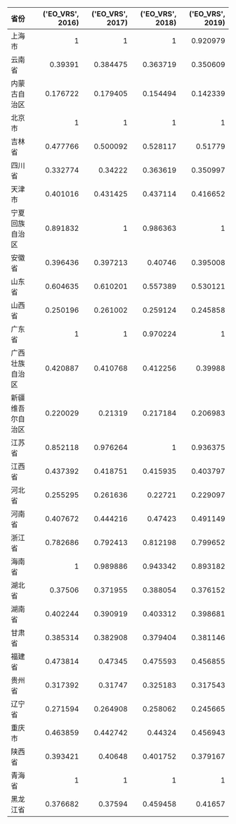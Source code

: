 | 省份             |   ('EO_VRS', 2016) |   ('EO_VRS', 2017) |   ('EO_VRS', 2018) |   ('EO_VRS', 2019) |
|:-----------------|-------------------:|-------------------:|-------------------:|-------------------:|
| 上海市           |           1        |           1        |           1        |           0.920979 |
| 云南省           |           0.39391  |           0.384475 |           0.363719 |           0.350609 |
| 内蒙古自治区     |           0.176722 |           0.179405 |           0.154494 |           0.142339 |
| 北京市           |           1        |           1        |           1        |           1        |
| 吉林省           |           0.477766 |           0.500092 |           0.528117 |           0.51779  |
| 四川省           |           0.332774 |           0.34222  |           0.363619 |           0.350997 |
| 天津市           |           0.401016 |           0.431425 |           0.437114 |           0.416652 |
| 宁夏回族自治区   |           0.891832 |           1        |           0.986363 |           1        |
| 安徽省           |           0.396436 |           0.397213 |           0.40746  |           0.395008 |
| 山东省           |           0.604635 |           0.610201 |           0.557389 |           0.530121 |
| 山西省           |           0.250196 |           0.261002 |           0.259124 |           0.245858 |
| 广东省           |           1        |           1        |           0.970224 |           1        |
| 广西壮族自治区   |           0.420887 |           0.410768 |           0.412256 |           0.39988  |
| 新疆维吾尔自治区 |           0.220029 |           0.21319  |           0.217184 |           0.206983 |
| 江苏省           |           0.852118 |           0.976264 |           1        |           0.936375 |
| 江西省           |           0.437392 |           0.418751 |           0.415935 |           0.403797 |
| 河北省           |           0.255295 |           0.261636 |           0.22721  |           0.229097 |
| 河南省           |           0.407672 |           0.444216 |           0.47423  |           0.491149 |
| 浙江省           |           0.782686 |           0.792413 |           0.812198 |           0.799652 |
| 海南省           |           1        |           0.989886 |           0.943342 |           0.893182 |
| 湖北省           |           0.37506  |           0.371955 |           0.388054 |           0.376152 |
| 湖南省           |           0.402244 |           0.390919 |           0.403312 |           0.398681 |
| 甘肃省           |           0.385314 |           0.382908 |           0.379404 |           0.381146 |
| 福建省           |           0.473814 |           0.47345  |           0.475593 |           0.456855 |
| 贵州省           |           0.317392 |           0.31747  |           0.325183 |           0.317543 |
| 辽宁省           |           0.271594 |           0.264908 |           0.258062 |           0.245665 |
| 重庆市           |           0.463859 |           0.442742 |           0.44324  |           0.456943 |
| 陕西省           |           0.393421 |           0.40648  |           0.401752 |           0.379167 |
| 青海省           |           1        |           1        |           1        |           1        |
| 黑龙江省         |           0.376682 |           0.37594  |           0.459458 |           0.41657  |
